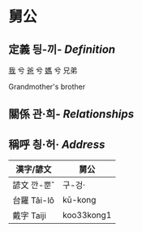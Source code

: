 # 舅公
## 定義 딍-끼- _Definition_
[我](member1.md) 兮 [爸](member2.md) 兮 [媽](member9.md) 兮 兄弟

Grandmother's brother

## 關係 관·희- _Relationships_

## 稱呼 칑·허· _Address_

漢字/諺文 | 舅公
--- | ---
諺文 깐-뿐ˆ | 구-겅·
台羅 Tâi-lô | kū-kong
戴字 Taiji | koo33kong1


